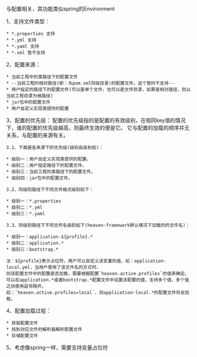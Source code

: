 与配置相关，其功能类似spring的Environment


1、支持文件类型：

    * *.properties 支持
    * *.yml 支持
    * *.yaml 支持
    * *.xml 暂不支持

2、配置来源：

    * 当前工程中的类路径下的配置文件
    * --当前工程的相对路径(即：与pom.xml同级目录)的配置文件，这个暂时不支持--
    * 用户指定的路径下的配置文件(可以是单个文件，也可以是文件目录，如果是相对路径，则以当前工程目录为根路径)
    * jar包中的配置文件
    * 用户自定义实现类提供的配置

3、配置的优先级：
    配置的优先级指的是配置的有效级别，在相同key值的情况下，谁的配置的优先级越高，则最终生效的便是它。
    它与配置的加载的顺序并无关系，与配置的来源有关。

    3.1、下面是各来源下的优先级(级别由高到低)：

    * 级别一：用户自定义实现类提供的配置。
    * 级别二：用户指定路径下的配置文件。
    * 级别三：当前工程的类路径下的配置文件。
    * 级别四：jar包中的配置文件。

    3.2、同级别路径下不同文件格式级别如下：

    * 级别一：*.properties
    * 级别二：*.yml
    * 级别三：*.yaml

    3.3、同级别路径下不同文件名级别如下(heaven-framework默认情况下加载的的文件名)：

    * 级别一：application-${profile}.*
    * 级别二：application.*
    * 级别三：bootstrap.*

    注：${profile}表示占位符，用户可以自定义该变量的值，如：application-local.yml，当用户使用了该文件名的方式时，
    则该配置文件中的配置是否加载，需要根据配置`heaven.active.profiles`的值来确定。
    可以在application.*或者bootstrap.*配置文件中设置该配置的值，支持多个值，多个值之间使用逗号隔开。
    如：`heaven.active.profiles=local`，则application-local.*的配置文件将会加载。

4、配置加载过程：

    * 获取配置文件
    * 找到对应文件的解析器解析配置文件
    * 存储配置文件

5、考虑像spring一样，需要支持变量占位符
